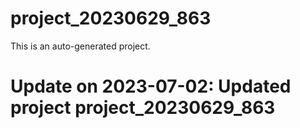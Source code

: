 # project_20230629_863

This is an auto-generated project.

# Update on 2023-07-02: Updated project project_20230629_863
